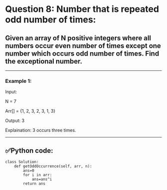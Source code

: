 # Question 8: Number that is repeated odd number of times:

## Given an array of N positive integers where all numbers occur even number of times except one number which occurs odd number of times. Find the exceptional number.

---
### Example 1:

Input:

N = 7

Arr[] = {1, 2, 3, 2, 3, 1, 3}

Output: 3

Explaination: 3 occurs three times.

---
## ✅Python code:

```
class Solution:
    def getOddOccurrence(self, arr, n):
        ans=0
        for i in arr:
            ans=ans^i
        return ans
```
